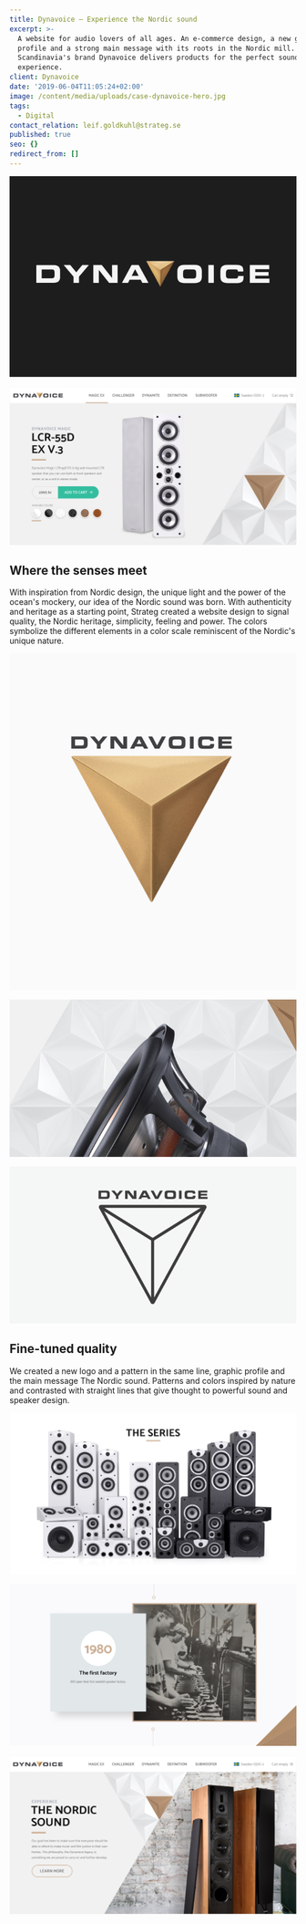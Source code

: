 ```yaml
---
title: Dynavoice – Experience the Nordic sound
excerpt: >-
  A website for audio lovers of all ages. An e-commerce design, a new graphic
  profile and a strong main message with its roots in the Nordic mill. Winn
  Scandinavia's brand Dynavoice delivers products for the perfect sound
  experience. 
client: Dynavoice
date: '2019-06-04T11:05:24+02:00'
image: /content/media/uploads/case-dynavoice-hero.jpg
tags:
  - Digital
contact_relation: leif.goldkuhl@strateg.se
published: true
seo: {}
redirect_from: []
---
```

<Column md="6">  <Box title="The Swedish origin" content="The enthusiast Tommy Wadensten founded Dynavoice in 1975 at the sea near Falkenberg - with the aim of offering well-built speakers with as natural, powerful and detailed sound as possible in each price segment. Swedish quality with pride and feeling. Sound is an experience and, in this case, a Nordic one."  /></Column>

<Column md="6">

![](/content/media/uploads/case-dynavoice-logo.jpg)

</Column>

![](/content/media/uploads/case-dynavoice-web-2.jpg)

## Where the senses meet

With inspiration from Nordic design, the unique light and the power of the ocean's mockery, our idea of the Nordic sound was born. With authenticity and heritage as a starting point, Strateg created a website design to signal quality, the Nordic heritage, simplicity, feeling and power. The colors symbolize the different elements in a color scale reminiscent of the Nordic's unique nature.

<Column md="6">

![](/content/media/uploads/case-dynavoice-logo-white.png)

</Column>

<Column md="6">

![](/content/media/uploads/case-dynavoice-speaker.jpg)

![](/content/media/uploads/case-dynavoice-neg.png)

</Column>

## Fine-tuned quality

We created a new logo and a pattern in the same line, graphic profile and the main message The Nordic sound. Patterns and colors inspired by nature and contrasted with straight lines that give thought to powerful sound and speaker design.

![](/content/media/uploads/case-dynavoice-theserie.jpg)

![](/content/media/uploads/case-dynavoice-firstfactory.jpg)

![](/content/media/uploads/case-dynavoice-web-1.jpg)
